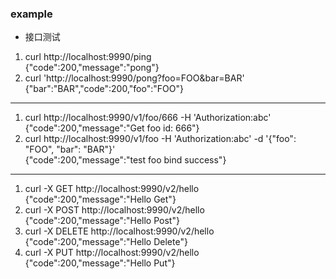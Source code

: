 ### example

- 接口测试
1. curl http://localhost:9990/ping  
   {"code":200,"message":"pong"}
2. curl 'http://localhost:9990/pong?foo=FOO&bar=BAR'  
   {"bar":"BAR","code":200,"foo":"FOO"}
---
1. curl http://localhost:9990/v1/foo/666 -H 'Authorization:abc'  
   {"code":200,"message":"Get foo id: 666"}
2. curl http://localhost:9990/v1/foo -H 'Authorization:abc' -d '{"foo": "FOO", "bar": "BAR"}'  
   {"code":200,"message":"test foo bind success"}
---
1. curl -X GET http://localhost:9990/v2/hello  
   {"code":200,"message":"Hello Get"}
2. curl -X POST http://localhost:9990/v2/hello  
   {"code":200,"message":"Hello Post"}
3. curl -X DELETE http://localhost:9990/v2/hello  
   {"code":200,"message":"Hello Delete"}
4. curl -X PUT http://localhost:9990/v2/hello  
   {"code":200,"message":"Hello Put"}

